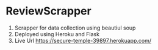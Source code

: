 # ReviewScrapper
1. Scrapper for data collection using beautiul soup
2. Deployed using Heroku and Flask 
3. Live Url https://secure-temple-39897.herokuapp.com/
